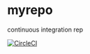 # myrepo
continuous integration rep

[![CircleCI](https://circleci.com/gh/noahgift/myrepo.svg?style=svg)](https://circleci.com/gh/noahgift/myrepo)
